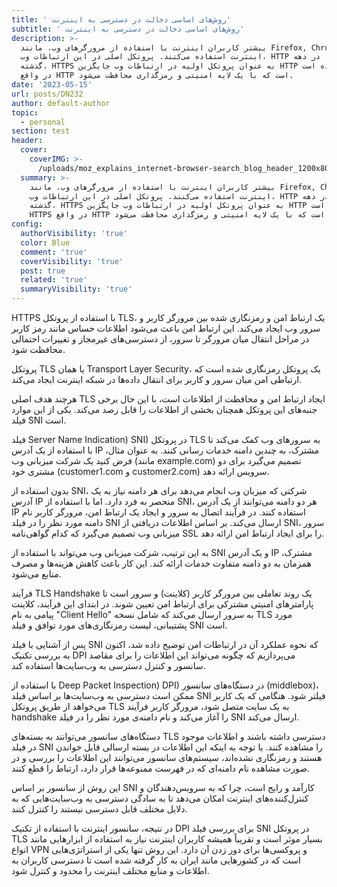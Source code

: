 ```yaml
---
title: ' روش‌های اساسی دخالت در دسترسی به اینترنت'
subtitle: ' روش‌های اساسی دخالت در دسترسی به اینترنت'
description: >-
  بیشتر کاربران اینترنت با استفاده از مرورگرهای وب، مانند Firefox, Chrome از
  اینترنت استفاده می‌کنند. پروتکل اصلی در این ارتباطات وب، HTTP است. در دهه
  گذشته، HTTPS به عنوان پروتکل اولیه در ارتباطات وب جایگزین HTTP شده است. HTTPS
  در واقع HTTP است که با یک لایه امنیتی و رمزگذاری محافظت می‌شود.
date: '2023-05-15'
url: posts/DN232
author: default-author
topic:
  - personal
section: test
header:
  cover:
    coverIMG: >-
      /uploads/moz_explains_internet-browser-search_blog_header_1200x800-1200x800.jpg
  summary: >-
    بیشتر کاربران اینترنت با استفاده از مرورگرهای وب، مانند Firefox, Chrome از
    اینترنت استفاده می‌کنند. پروتکل اصلی در این ارتباطات وب، HTTP است. در دهه
    گذشته، HTTPS به عنوان پروتکل اولیه در ارتباطات وب جایگزین HTTP شده است.
    HTTPS در واقع HTTP است که با یک لایه امنیتی و رمزگذاری محافظت می‌شود.
config:
  authorVisibility: 'true'
  color: Blue
  comment: 'true'
  coverVisibility: 'true'
  post: true
  related: 'true'
  summaryVisibility: 'true'
---
```

HTTPS با استفاده از پروتکل TLS، یک ارتباط امن و رمزنگاری شده بین مرورگر کاربر و سرور وب ایجاد می‌کند. این ارتباط امن باعث می‌شود اطلاعات حساس مانند رمز کاربر در مراحل انتقال میان مرورگر تا سرور، از دسترسی‌های غیرمجاز و تغییرات احتمالی محافظت شود.

پروتکل TLS یا همان Transport Layer Security، یک پروتکل رمزنگاری شده است که ارتباطی امن میان سرور و کاربر برای انتقال داده‌ها در شبکه اینترنت ایجاد می‌کند.

هرچند هدف اصلی TLS ایجاد ارتباط امن و محافظت از اطلاعات است، با این حال برخی جنبه‌های این پروتکل همچنان بخشی از اطلاعات را قابل رصد می‌کند. یکی از این موارد فیلد SNI است.

فیلد Server Name Indication) SNI) در پروتکل TLS به سرورهای وب کمک می‌کند تا با استفاده از یک آدرس IP مشترک، به چندین دامنه خدمات رسانی کنند. به عنوان مثال، فرض کنید یک شرکت میزبانی وب (مانند example.com) تصمیم می‌گیرد برای دو مشتری خود (customer1.com و customer2.com) سرویس ارائه دهد.

بدون استفاده از SNI، شرکتی که میزبان وب انجام می‌دهد برای هر دامنه نیاز به یک آدرس IP منحصر به فرد دارد. اما با استفاده از SNI، هر دو دامنه می‌توانند از یک آدرس IP استفاده کنند. در فرآیند اتصال به سرور و ایجاد یک ارتباط امن، مرورگر کاربر نام دامنه مورد نظر را در فیلد SNI ارسال می‌کند. بر اساس اطلاعات دریافتی از SNI، سرور میزبانی وب تصمیم می‌گیرد که کدام گواهی‌نامه SSL را برای ایجاد ارتباط امن ارائه دهد.

به این ترتیب، شرکت میزبانی وب می‌تواند با استفاده از SNI و یک آدرس IP مشترک، همزمان به دو دامنه متفاوت خدمات ارائه کند. این کار باعث کاهش هزینه‌ها و مصرف منابع می‌شود.

فرآیند TLS Handshake یک روند تعاملی بین مرورگر کاربر (کلاینت) و سرور است تا پارامترهای امنیتی مشترکی برای ارتباط امن تعیین شوند. در ابتدای این فرآیند، کلاینت پیامی به نام "Client Hello" به سرور ارسال می‌کند که شامل نسخه TLS مورد پشتیبانی، لیست رمزنگاری‌های مورد توافق و فیلد SNI است.

پس از آشنایی با فیلد SNI که نحوه عملکرد آن در ارتباطات امن توضیح داده شد، اکنون به بررسی تکنیک DPI می‌پردازیم که چگونه می‌تواند این اطلاعات را برای مقاصد سانسور و کنترل دسترسی به وب‌سایت‌ها استفاده کند.

با استفاده از Deep Packet Inspection) DPI) در دستگاه‌های سانسور (middlebox)، ممکن است دسترسی به وب‌سایت‌ها بر اساس فیلد SNI فیلتر شود. هنگامی که یک کاربر می‌خواهد از طریق پروتکل TLS به یک سایت متصل شود، مرورگر کاربر فرآیند handshake را آغاز می‌کند و نام دامنه‌ی مورد نظر را در فیلد SNI ارسال می‌کند.

دستگاه‌های سانسور می‌توانند به بسته‌های TLS دسترسی داشته باشند و اطلاعات موجود در فیلد SNI را مشاهده کنند. با توجه به اینکه این اطلاعات در بسته ارسالی قابل خواندن هستند و رمزنگاری نشده‌اند، سیستم‌های سانسور می‌توانند این اطلاعات را بررسی و در صورت مشاهده نام دامنه‌ای که در فهرست ممنوعه‌ها قرار دارد، ارتباط را قطع کنند.

این روش از سانسور بر اساس SNI کارآمد و رایج است، چرا که به سرویس‌دهندگان و کنترل‌کننده‌های اینترنت امکان می‌دهد تا به سادگی دسترسی به وب‌سایت‌هایی که به دلایل مختلف قابل دسترسی نیستند را کنترل کنند.

در نتیجه، سانسور اینترنت با استفاده از تکنیک DPI برای بررسی فیلد SNI در پروتکل TLS بسیار موثر است و تقریباً همیشه کاربران اینترنت نیاز به استفاده از ابزارهایی مانند انواع VPN و پروکسی‌‌ها برای دور زدن آن دارد. این روش تنها یکی از استراتژی‌هایی است که در کشورهایی مانند ایران به کار گرفته شده است تا دسترسی کاربران به اطلاعات و منابع مختلف اینترنت را محدود و کنترل شود.
